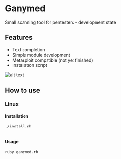 # Ganymed        

Small scanning tool for pentesters - development state

## Features

- Text completion 
- Simple module development
- Metasploit compatible (not yet finished)
- Installation script

![alt text][logo]

[logo]: http://i.epvpimg.com/wEU6g.png "Preview development state"


## How to use

### Linux

#### Installation
```
./install.sh
```
```
```

#### Usage

```
ruby ganymed.rb
```
